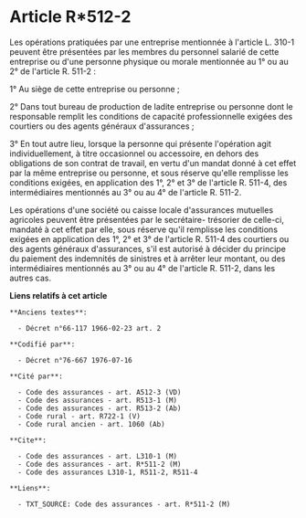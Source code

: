 # Article R*512-2

Les opérations pratiquées par une entreprise mentionnée à l'article L. 310-1 peuvent être présentées par les membres du
personnel salarié de cette entreprise ou d'une personne physique ou morale mentionnée au 1° ou au 2° de l'article R. 511-2 :

1° Au siège de cette entreprise ou personne ;

2° Dans tout bureau de production de ladite entreprise ou personne dont le responsable remplit les conditions de capacité
professionnelle exigées des courtiers ou des agents généraux d'assurances ;

3° En tout autre lieu, lorsque la personne qui présente l'opération agit individuellement, à titre occasionnel ou accessoire,
en dehors des obligations de son contrat de travail, en vertu d'un mandat donné à cet effet par la même entreprise ou
personne, et sous réserve qu'elle remplisse les conditions exigées, en application des 1°, 2° et 3° de l'article R. 511-4,
des intermédiaires mentionnés au 3° ou au 4° de l'article R. 511-2.

Les opérations d'une société ou caisse locale d'assurances mutuelles agricoles peuvent être présentées par le secrétaire-
trésorier de celle-ci, mandaté à cet effet par elle, sous réserve qu'il remplisse les conditions exigées en application des
1°, 2° et 3° de l'article R. 511-4 des courtiers ou des agents généraux d'assurances, s'il est autorisé à décider du principe
du paiement des indemnités de sinistres et à arrêter leur montant, ou des intermédiaires mentionnés au 3° ou au 4° de
l'article R. 511-2, dans les autres cas.

**Liens relatifs à cet article**

	**Anciens textes**:

	  - Décret n°66-117 1966-02-23 art. 2

	**Codifié par**:

	  - Décret n°76-667 1976-07-16

	**Cité par**:

	  - Code des assurances - art. A512-3 (VD)
	  - Code des assurances - art. R513-1 (M)
	  - Code des assurances - art. R513-2 (Ab)
	  - Code rural - art. R722-1 (V)
	  - Code rural ancien - art. 1060 (Ab)

	**Cite**:

	  - Code des assurances - art. L310-1 (M)
	  - Code des assurances - art. R*511-2 (M)
	  - Code des assurances L310-1, R511-2, R511-4

	**Liens**:

	  - TXT_SOURCE: Code des assurances - art. R*511-2 (M)
